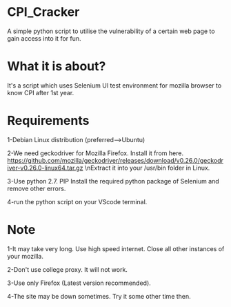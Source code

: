 # CPI_Cracker
A simple python script to utilise the vulnerability of a certain web page to gain access into it for fun.
# What it is about?
It's a script which uses Selenium UI test environment for mozilla browser to know CPI after 1st year.
# Requirements
 1-Debian Linux distribution (preferred-->Ubuntu)
 
 2-We need geckodriver for Mozilla Firefox. Install it from here. https://github.com/mozilla/geckodriver/releases/download/v0.26.0/geckodriver-v0.26.0-linux64.tar.gz
   \nExtract it into your /usr/bin folder in Linux.
   
 3-Use python 2.7. PIP Install the required python package of Selenium and remove other errors.
 
 4-run the python script on your VScode terminal.
 

 
 # Note
 1-It may take very long. Use high speed internet. Close all other instances of your mozilla.
 
 2-Don't use college proxy. It will not work.
 
 3-Use only Firefox (Latest version recommended).
 
 4-The site may be down sometimes. Try it some other time then.
 
